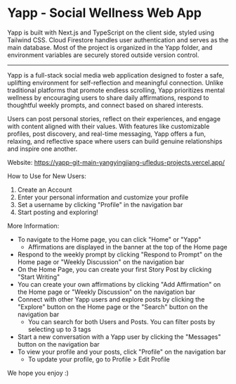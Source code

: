 # Yapp - Social Wellness Web App

Yapp is built with Next.js and TypeScript on the client side, styled using Tailwind CSS. Cloud Firestore handles user authentication and serves as the main database. Most of the project is organized in the Yapp folder, and environment variables are securely stored outside version control.

---------------------------------------------------------------------------------------------------------------------------------------------------------------------------------------------


Yapp is a full-stack social media web application designed to foster a safe, uplifting environment for self-reflection and meaningful connection. Unlike traditional platforms that promote endless scrolling, Yapp prioritizes mental wellness by encouraging users to share daily affirmations, respond to thoughtful weekly prompts, and connect based on shared interests.

Users can post personal stories, reflect on their experiences, and engage with content aligned with their values. With features like customizable profiles, post discovery, and real-time messaging, Yapp offers a fun, relaxing, and reflective space where users can build genuine relationships and inspire one another.

Website: https://yapp-git-main-yangyingjiang-ufledus-projects.vercel.app/

How to Use for New Users:
1) Create an Account
2) Enter your personal information and customize your profile
3) Set a username by clicking "Profile" in the navigation bar
4) Start posting and exploring!

More Information:
- To navigate to the Home page, you can click "Home" or "Yapp"
  - Affirmations are displayed in the banner at the top of the Home page
- Respond to the weekly prompt by clicking "Respond to Prompt" on the Home page or "Weekly Discussion" on the navigation bar
- On the Home Page, you can create your first Story Post by clicking "Start Writing"
- You can create your own affirmations by clicking "Add Affirmation" on the Home page or "Weekly Discussion" on the navigation bar
- Connect with other Yapp users and explore posts by clicking the "Explore" button on the Home page or the "Search" button on the navigation bar
  - You can search for both Users and Posts. You can filter posts by selecting up to 3 tags
- Start a new conversation with a Yapp user by clicking the "Messages" button on the navigation bar
- To view your profile and your posts, click "Profile" on the navigation bar
  - To update your profile, go to Profile > Edit Profile

We hope you enjoy :)
